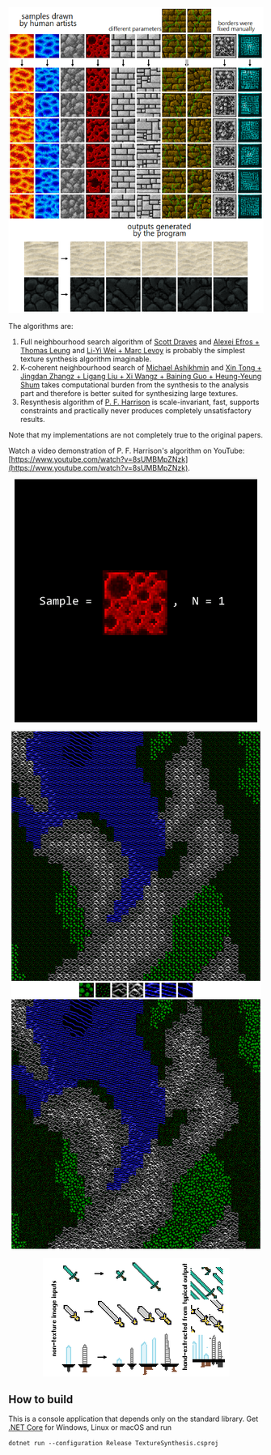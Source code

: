 <p align="center"><img src="images/top.png"></p>

The algorithms are:

1. Full neighbourhood search algorithm of [Scott Draves](http://draves.org/fuse) and [Alexei Efros + Thomas Leung](https://www.eecs.berkeley.edu/Research/Projects/CS/vision/papers/efros-iccv99.pdf) and [Li-Yi Wei + Marc Levoy](https://graphics.stanford.edu/papers/texture-synthesis-sig00/texture.pdf) is probably the simplest texture synthesis algorithm imaginable.
2. K-coherent neighbourhood search of [Michael Ashikhmin](http://www.cs.princeton.edu/courses/archive/fall10/cos526/papers/ashikhmin01a.pdf) and [Xin Tong + Jingdan Zhangz + Ligang Liu + Xi Wangz + Baining Guo + Heung-Yeung Shum](http://research.microsoft.com/pubs/65191/btfsynthesis.pdf)  takes computational burden from the synthesis to the analysis part and therefore is better suited for synthesizing large textures.
3. Resynthesis algorithm of [P. F. Harrison](http://logarithmic.net/pfh-files/thesis/dissertation.pdf) is  scale-invariant, fast, supports constraints and practically never produces completely unsatisfactory results.

Note that my implementations are not completely true to the original papers.

Watch a video demonstration of P. F. Harrison's algorithm on YouTube: [https://www.youtube.com/watch?v=8sUMBMpZNzk](https://www.youtube.com/watch?v=8sUMBMpZNzk).

<p align="center"><img src="images/harrison.gif"></p>
<p align="center"><img src="images/ultima.png"></p>
<p align="center"><img src="images/swords.png"></p>

## How to build
This is a console application that depends only on the standard library. Get [.NET Core](https://dotnet.microsoft.com/download) for Windows, Linux or macOS and run
```
dotnet run --configuration Release TextureSynthesis.csproj
```
